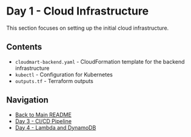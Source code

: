 # Day 1 - Cloud Infrastructure

This section focuses on setting up the initial cloud infrastructure.

## Contents
- `cloudmart-backend.yaml` - CloudFormation template for the backend infrastructure
- `kubectl` - Configuration for Kubernetes
- `outputs.tf` - Terraform outputs

## Navigation
- [Back to Main README](../README.md)
- [Day 3 - CI/CD Pipeline](../day3/README.md)
- [Day 4 - Lambda and DynamoDB](../day4/README.md)